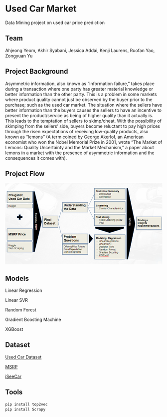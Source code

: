 # Used Car Market 

Data Mining project on used car price prediction 

## Team

Ahjeong Yeom, Akhir Syabani, Jessica Addai, Kenji Laurens, Ruofan Yao, Zongyuan Yu


## Project Background

Asymmetric information, also known as “information failure,” takes place during a transaction where one party has greater material knowledge or better information than the other party. This is a problem in some markets where product quality cannot just be observed by the buyer prior to the purchase; such as the used car market. The situation where the sellers have better information than the buyers causes the sellers to have an incentive to present the product/service as being of higher quality than it actually is. This leads to the temptation of sellers to skimp/cheat. With the possibility of skimping from the sellers’ side, buyers become reluctant to pay high prices through the risen expectations of receiving low-quality products, also known as “lemons” (A term coined by George Akerlof, an American economist who won the Nobel Memorial Prize in 2001, wrote “The Market of Lemons: Quality Uncertainty and the Market Mechanism,” a paper about lemons in a market with the presence of asymmetric information and the consequences it comes with).


## Project Flow
![project_flow](pjflow.jpg)


## Models 

Linear Regression​

Linear SVR​

Random Forest​

Gradient Boosting Machine​

XGBoost​

## Dataset 
[Used Car Dataset](https://www.kaggle.com/austinreese/craigslist-carstrucks-data​)

[MSRP](https://www.kaggle.com/CooperUnion/cardataset)

[iSeeCar](https://www.iseecars.com/)

## Tools
```bash
pip install top2vec
pip install Scrapy
```
